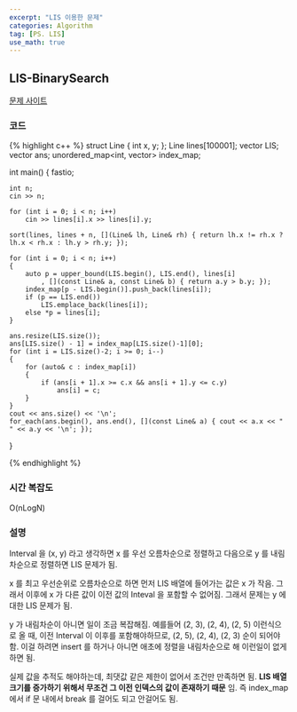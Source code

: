 ```yaml
---
excerpt: "LIS 이용한 문제"
categories: Algorithm
tag: [PS. LIS]
use_math: true
---
```

## LIS-BinarySearch

[문제 사이트](https://www.acmicpc.net/problem/2995)

### 코드

{% highlight c++ %}
struct Line { int x, y; };
Line lines[100001];
vector<Line> LIS;
vector<Line> ans;
unordered_map<int, vector<Line>> index_map;

int main()
{
	fastio;

	int n;
	cin >> n;
	
	for (int i = 0; i < n; i++)
		cin >> lines[i].x >> lines[i].y;
	
	sort(lines, lines + n, [](Line& lh, Line& rh) { return lh.x != rh.x ? lh.x < rh.x : lh.y > rh.y; });
	
	for (int i = 0; i < n; i++)
	{
		auto p = upper_bound(LIS.begin(), LIS.end(), lines[i]
			, [](const Line& a, const Line& b) { return a.y > b.y; });
		index_map[p - LIS.begin()].push_back(lines[i]);
		if (p == LIS.end()) 
			LIS.emplace_back(lines[i]);
		else *p = lines[i];
	}
	
	ans.resize(LIS.size());
	ans[LIS.size() - 1] = index_map[LIS.size()-1][0];
	for (int i = LIS.size()-2; i >= 0; i--)
	{
		for (auto& c : index_map[i])
		{
			if (ans[i + 1].x >= c.x && ans[i + 1].y <= c.y)
				ans[i] = c;
		}
	}
	cout << ans.size() << '\n';
	for_each(ans.begin(), ans.end(), [](const Line& a) { cout << a.x << " " << a.y << '\n'; });
}

{% endhighlight %}

### 시간 복잡도

O(nLogN)

### 설명

Interval 을 (x, y) 라고 생각하면 x 를 우선 오름차순으로 정렬하고 다음으로 y 를 내림차순으로 정렬하면 LIS 문제가 됨.

x 를 최고 우선순위로 오름차순으로 하면 먼저 LIS 배열에 들어가는 값은 x 가 작음. 그래서 이후에 x 가 다른 값이 이전 값의 Inteval 을 포함할 수 없어짐. 그래서  문제는 y 에 대한 LIS 문제가 됨.

y 가 내림차순이 아니면 일이 조금 복잡해짐. 예를들어 (2, 3), (2, 4), (2, 5) 이런식으로 올 때, 이전 Interval 이 이후를 포함해야하므로, (2, 5), (2, 4), (2, 3) 순이 되어야함. 이걸 하려면 insert 를 하거나 아니면 애초에 정렬을 내림차순으로 해 이런일이 없게하면 됨.

실제 값을 추적도 해야하는데, 최댓값 같은 제한이 없어서 조건만 만족하면 됨. __LIS 배열 크기를 증가하기 위해서 무조건 그 이전 인덱스의 값이 존재하기 때문__ 임. 즉 index_map 에서 if 문 내에서 break 를 걸어도 되고 안걸어도 됨.